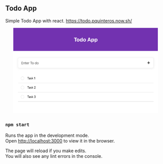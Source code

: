 ## Todo App

Simple Todo App with react. https://todo.pquinteros.now.sh/


<p align="center">
  <img src=".static-readme/React_App2.png" width="90%" title="Learn App">
</p>

### `npm start`

Runs the app in the development mode.<br />
Open [http://localhost:3000](http://localhost:3000) to view it in the browser.

The page will reload if you make edits.<br />
You will also see any lint errors in the console.

